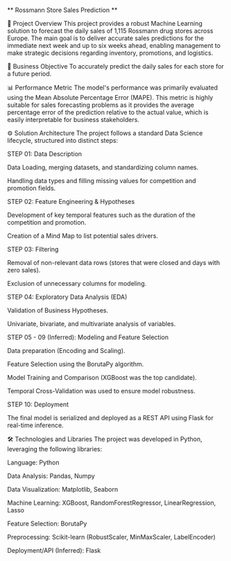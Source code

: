 ** Rossmann Store Sales Prediction **

🚀 Project Overview
This project provides a robust Machine Learning solution to forecast the daily sales of 1,115 Rossmann drug stores across Europe. The main goal is to deliver accurate sales predictions for the immediate next week and up to six weeks ahead, enabling management to make strategic decisions regarding inventory, promotions, and logistics.

🎯 Business Objective
To accurately predict the daily sales for each store for a future period.

📊 Performance Metric
The model's performance was primarily evaluated using the Mean Absolute Percentage Error (MAPE). This metric is highly suitable for sales forecasting problems as it provides the average percentage error of the prediction relative to the actual value, which is easily interpretable for business stakeholders.

⚙️ Solution Architecture
The project follows a standard Data Science lifecycle, structured into distinct steps:

STEP 01: Data Description

Data Loading, merging datasets, and standardizing column names.

Handling data types and filling missing values for competition and promotion fields.

STEP 02: Feature Engineering & Hypotheses

Development of key temporal features such as the duration of the competition and promotion.

Creation of a Mind Map to list potential sales drivers.

STEP 03: Filtering

Removal of non-relevant data rows (stores that were closed and days with zero sales).

Exclusion of unnecessary columns for modeling.

STEP 04: Exploratory Data Analysis (EDA)

Validation of Business Hypotheses.

Univariate, bivariate, and multivariate analysis of variables.

STEP 05 - 09 (Inferred): Modeling and Feature Selection

Data preparation (Encoding and Scaling).

Feature Selection using the BorutaPy algorithm.

Model Training and Comparison (XGBoost was the top candidate).

Temporal Cross-Validation was used to ensure model robustness.

STEP 10: Deployment

The final model is serialized and deployed as a REST API using Flask for real-time inference.

🛠️ Technologies and Libraries
The project was developed in Python, leveraging the following libraries:

Language: Python

Data Analysis: Pandas, Numpy

Data Visualization: Matplotlib, Seaborn

Machine Learning: XGBoost, RandomForestRegressor, LinearRegression, Lasso

Feature Selection: BorutaPy

Preprocessing: Scikit-learn (RobustScaler, MinMaxScaler, LabelEncoder)

Deployment/API (Inferred): Flask
